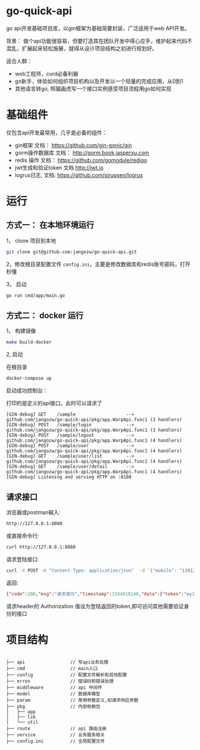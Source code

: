 # go-quick-api

go api开发基础项目库，以gin框架为基础简要封装，广泛适用于web API开发。


背景：
做个api功能很容易，但要打造其在团队开发中得心应手，维护起来代码不混乱，扩展起来轻松施展，就得从设计项目结构之初进行规划好。



适合人群：
* web工程师，curd必备利器
* go新手，体验如何组织项目机构以及开发以一个轻量的完成应用，从0到1
* 其他语言转go, 照猫画虎写一个接口实例感受项目流程用go如何实现



# 基础组件


仅包含api开发最常用，几乎是必备的组件：

* gin框架 文档： https://github.com/gin-gonic/gin
* gorm操作数据库 文档： http://gorm.book.jasperxu.com 
* redis 操作 文档： https://github.com/gomodule/redigo
* jwt生成和验证token 文档 http://jwt.io
* logrus日志, 文档: https://github.com/sirupsen/logrus


# 运行

## 方式一： 在本地环境运行
1， clone 项目到本地
```bash
git clone git@github.com:jangozw/go-quick-api.git
```

2，修改根目录配置文件 ```config.ini```，主要是修改数据库和redis账号密码，打开秒懂

3， 启动

```bash
go run cmd/app/main.go
```

## 方式二： docker 运行

1， 构建镜像

```bash
make build-docker
```

2, 启动


在根目录
```bash
docker-compose up
```

启动成功控制台：




打印的是定义的api接口，此时可以请求了
```text
[GIN-debug] GET    /sample                   --> github.com/jangozw/go-quick-api/pkg/app.WarpApi.func1 (3 handlers)
[GIN-debug] POST   /sample/login             --> github.com/jangozw/go-quick-api/pkg/app.WarpApi.func1 (3 handlers)
[GIN-debug] POST   /sample/logout            --> github.com/jangozw/go-quick-api/pkg/app.WarpApi.func1 (4 handlers)
[GIN-debug] POST   /sample/user              --> github.com/jangozw/go-quick-api/pkg/app.WarpApi.func1 (4 handlers)
[GIN-debug] GET    /sample/user/list         --> github.com/jangozw/go-quick-api/pkg/app.WarpApi.func1 (4 handlers)
[GIN-debug] GET    /sample/user/detail       --> github.com/jangozw/go-quick-api/pkg/app.WarpApi.func1 (4 handlers)
[GIN-debug] Listening and serving HTTP on :8180
```

## 请求接口

浏览器或postman输入:
```bash
http://127.0.0.1:8080
```
或直接命令行:

```bash
curl http://127.0.0.1:8080
```

请求登陆接口:

```bash
curl -X POST -H "Content-Type: application/json"  -d '{"mobile": "13012345678", "pwd": "123456"}' http://127.0.0.1:8080/sample/login

```
返回:

```json
{"code":200,"msg":"请求成功","timestamp":1594910140,"data":{"token":"eyJhbGciOiJIUzI1NiIsInR5cCI6IkpXVCJ9.eyJ1c2VyIjp7InVpZCI6MX0sImV4cCI6MTU5NTUxMDE0MCwiaXNzIjoiaXNzdWVyIn0.zpa5Bfmi31aSCSXBef7ixbt0aQ_Z5zkRsahkF6XttTE"}}
```

请求header的 Authorization 值设为登陆返回的token,即可访问其他需要验证身份的接口




# 项目结构
```text

├── api                 // 写api业务处理
├── cmd                 // main入口
├── config              // 配置文件解析和其他配置
├── erron               // 错误码和错误处理
├── middleware          // api 中间件
├── model               // 数据库模型
├── param               // 常用参数定义,如请求响应参数
├── pkg                 // 内部依赖包
│   ├── app 
│   ├── lib 
│   └── util
├── route               // api 路由注册
├── service             // 业务服务相关
├── config.ini          // 全局配置文件

```


